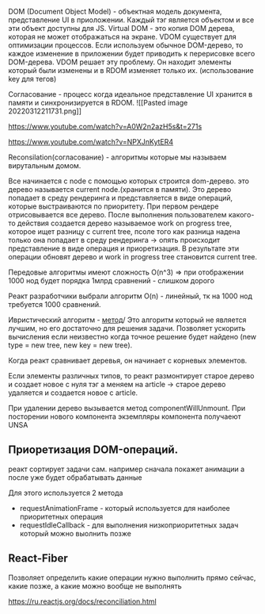 DOM (Document Object Model) -  объектная модель документа, представление UI в приоложении. 
Каждый тэг является объектом и все эти объект доступны для JS.
Virtual DOM - это копия DOM дерева, которая не может отображаться на экране. VDOM существует для оптимизации процессов. 
Если используем обычное DOM-дерево, то каждое изменение в приложении будет приводить к перерисовке всего DOM-дерева. 
VDOM решает эту проблему. Он находит элементы который были изменены и в RDOM изменяет только их. (использование key для тегов)


Согласование - процесс когда идеальное представление UI хранится в памяти и синхронизируется в RDOM.
![[Pasted image 20220312211731.png]]

https://www.youtube.com/watch?v=A0W2n2azH5s&t=271s

https://www.youtube.com/watch?v=NPXJnKytER4

Reconsilation(согласование) - алгоритмы которые мы называем вирутальным домом.

Все начинается с node с помощью которых строится dom-дерево.
это дерево называется current node.(хранится в памяти). Это дерево попадает в среду рендеринга и представляется в виде операций, которые выстраиваются по приоритету. При первом рендере отрисовывается все дерево. После выполнения пользователем какого-то действия создается дерево называемое work on progress tree, которое ищет разницу с current tree, псоле того как разница надена только она попадает в среду рендеринга -> опять происходит представление в виде операция и приоретизация. В результате эти операции обновят дерево и work in progress tree становится current tree.

Передовые алгоритмы имеют сложность O(n^3) => при отображении 1000 нод будет порядка 1млрд сравнений - слишком дорого

Реакт разработчики выбрали алгоритм O(n) - линейный, тк на 1000 нод требуется 1000 сравнений.

Ивристический алгоритм - [метод](https://ru.wikipedia.org/wiki/%D0%AD%D0%B2%D1%80%D0%B8%D1%81%D1%82%D0%B8%D1%87%D0%B5%D1%81%D0%BA%D0%B8%D0%B9_%D0%B0%D0%BB%D0%B3%D0%BE%D1%80%D0%B8%D1%82%D0%BC)/ Это алгоритм который не является лучшим, но его достаточно для решения задачи. Позволяет ускорить вычисления если неизвестно когда точное решение будет найдено (new type = new tree, new key = new tree).

Когда реакт сравнивает деревья, он начинает с корневых элементов.

Если элементы различных типов, то реакт размонтирует старое дерево и создает новое с нуля тэг а меняем на article -> старое дерево удаляется и создается новое с article.

При удалении дерево вызывается метод componentWillUnmount. При посторении нового компонента экземпляры компонента получаеют UNSA

## Приоретизация DOM-операций.
реакт сортирует задачи сам. например сначала покажет анимации а после уже будет обрабатывать данные

Для этого используется 2 метода
 - requestAnimationFrame - который используется для наиболее приоритетных операция
 - requestIdleCallback - для выполнения низкоприоритетных задач который можно выолнить позже

## React-Fiber
Позволяет определить какие операции нужно выполнить прямо сейчас, какие позже, а какие можно вообще не выполнять

https://ru.reactjs.org/docs/reconciliation.html
